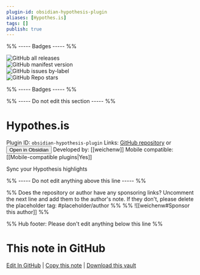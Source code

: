```yaml
---
plugin-id: obsidian-hypothesis-plugin
aliases: [Hypothes.is]
tags: []
publish: true
---
```


%% ----- Badges ----- %%

![GitHub all releases](https://img.shields.io/github/downloads/weichenw/obsidian-hypothesis-plugin/total?color=573E7A&logo=github&style=for-the-badge)  
![GitHub manifest version](https://img.shields.io/github/manifest-json/v/weichenw/obsidian-hypothesis-plugin?color=573E7A&logo=github&style=for-the-badge)  
![GitHub issues by-label](https://img.shields.io/github/issues/weichenw/obsidian-hypothesis-plugin/help%20wanted?color=573E7A&logo=github&style=for-the-badge)  
![GitHub Repo stars](https://img.shields.io/github/stars/weichenw/obsidian-hypothesis-plugin?color=573E7A&logo=github&style=for-the-badge)

%% ----- Badges ----- %%

%% ----- Do not edit this section ----- %%

# Hypothes.is

Plugin ID: `obsidian-hypothesis-plugin`
Links: [GitHub repository](https://github.com/weichenw/obsidian-hypothesis-plugin) or [<button id=HH>Open in Obsidian</button>](obsidian://show-plugin?id=obsidian-hypothesis-plugin)
Developed by: [[weichenw]]
Mobile compatible: [[Mobile-compatible plugins|Yes]]

Sync your Hypothesis highlights

%% ----- Do not edit anything above this line ----- %%

%% Does the repository or author have any sponsoring links? Uncomment the next line and add them to the author's note. If they don't, please delete the placeholder tag: #placeholder/author %%
%% ![[weichenw#Sponsor this author]] %%

%% Hub footer: Please don't edit anything below this line %%

# This note in GitHub

<span class="git-footer">[Edit In GitHub](https://github.dev/obsidian-community/obsidian-hub/blob/main/02%20-%20Community%20Expansions/02.05%20All%20Community%20Expansions/Plugins/obsidian-hypothesis-plugin.md "git-hub-edit-note") | [Copy this note](https://raw.githubusercontent.com/obsidian-community/obsidian-hub/main/02%20-%20Community%20Expansions/02.05%20All%20Community%20Expansions/Plugins/obsidian-hypothesis-plugin.md "git-hub-copy-note") | [Download this vault](https://github.com/obsidian-community/obsidian-hub/archive/refs/heads/main.zip "git-hub-download-vault") </span>
